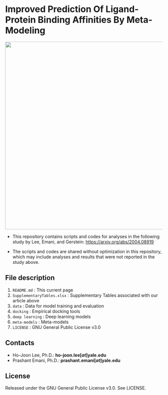 # Improved Prediction Of Ligand-Protein Binding Affinities By Meta-Modeling
<p align="center">
  <img src="https://github.com/Lee1701/EDDY-tmp/blob/main/images/Meta-Model_Schematic.png" width="600">
</p>

- This repository contains scripts and codes for analyses in the following study by Lee, Emani, and Gerstein:
<https://arxiv.org/abs/2004.08919>

- The scripts and codes are shared without optimization in this repository, which may include analyses and results that were not reported in the study above.

## File description
1. `README.md`
  : This current page
2. `SupplementaryTables.xlsx`
  : Supplementary Tables associated with our article above
3. `data`
  : Data for model training and evaluation
4. `docking`
  : Empirical docking tools
5. `deep learning`
  : Deep learning models
6. `meta-models`
  : Meta-models
7. `LICENSE`
  : GNU General Public License v3.0

## Contacts
- Ho-Joon Lee, Ph.D.: **ho-joon.lee[_at_]yale.edu**
- Prashant Emani, Ph.D.: **prashant.emani[_at_]yale.edu**

## License
Released under the GNU General Public License v3.0. See LICENSE.

